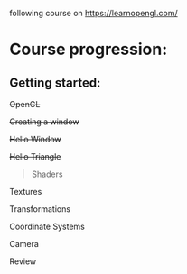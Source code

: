 following course on 
https://learnopengl.com/

# Course progression:
## Getting started:
~~OpenGL~~

~~Creating a window~~

~~Hello Window~~

~~Hello Triangle~~

>Shaders

Textures

Transformations

Coordinate Systems

Camera

Review
